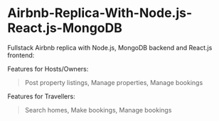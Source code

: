 # Airbnb-Replica-With-Node.js-React.js-MongoDB

Fullstack Airbnb replica with Node.js, MongoDB backend and React.js frontend:

Features for Hosts/Owners:
> Post property listings, 
> Manage properties,
> Manage bookings

Features for Travellers:
> Search homes,
> Make bookings,
> Manage bookings



![]()
